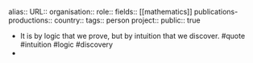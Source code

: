 alias::
URL::
organisation::
role::
fields:: [[mathematics]] 
publications-productions:: 
country::
tags:: person
project::
public:: true

- It is by logic that we prove, but by intuition that we discover. #quote #intuition #logic #discovery
-